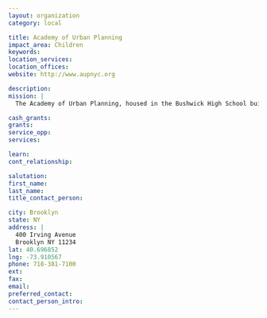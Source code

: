 ```yaml
---
layout: organization
category: local

title: Academy of Urban Planning
impact_area: Children
keywords: 
location_services: 
location_offices: 
website: http://www.aupnyc.org

description: 
mission: |
  The Academy of Urban Planning, housed in the Bushwick High School building, is committed to helping kids who really need it, whether they are pregnant, are already parents, or come from foster homes. "You can have a great school by picking the right kids or you can have kids that you help overcome obstacles," said founding principal Monique Darrisaw, who led the school from its start in 2003 until early 2011, when Rodney Orji was named interim acting principal.

cash_grants: 
grants: 
service_opp: 
services: 

learn: 
cont_relationship: 

salutation: 
first_name: 
last_name: 
title_contact_person: 

city: Brooklyn
state: NY
address: |
  400 Irving Avenue  
  Brooklyn NY 11234
lat: 40.696852
lng: -73.910567
phone: 718-381-7100
ext: 
fax: 
email: 
preferred_contact: 
contact_person_intro: 
---
```


